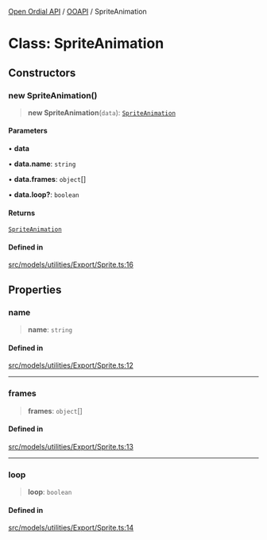 [Open Ordial API](../../README.md) / [OOAPI](../README.md) / SpriteAnimation

# Class: SpriteAnimation

## Constructors

### new SpriteAnimation()

> **new SpriteAnimation**(`data`): [`SpriteAnimation`](SpriteAnimation.md)

#### Parameters

• **data**

• **data.name**: `string`

• **data.frames**: `object`[]

• **data.loop?**: `boolean`

#### Returns

[`SpriteAnimation`](SpriteAnimation.md)

#### Defined in

[src/models/utilities/Export/Sprite.ts:16](https://github.com/open-ordinal/open-ordinal-api/blob/e5d3b68402ab6ae1542219b48b6d5e3ee2104984/src/models/utilities/Export/Sprite.ts#L16)

## Properties

### name

> **name**: `string`

#### Defined in

[src/models/utilities/Export/Sprite.ts:12](https://github.com/open-ordinal/open-ordinal-api/blob/e5d3b68402ab6ae1542219b48b6d5e3ee2104984/src/models/utilities/Export/Sprite.ts#L12)

***

### frames

> **frames**: `object`[]

#### Defined in

[src/models/utilities/Export/Sprite.ts:13](https://github.com/open-ordinal/open-ordinal-api/blob/e5d3b68402ab6ae1542219b48b6d5e3ee2104984/src/models/utilities/Export/Sprite.ts#L13)

***

### loop

> **loop**: `boolean`

#### Defined in

[src/models/utilities/Export/Sprite.ts:14](https://github.com/open-ordinal/open-ordinal-api/blob/e5d3b68402ab6ae1542219b48b6d5e3ee2104984/src/models/utilities/Export/Sprite.ts#L14)
